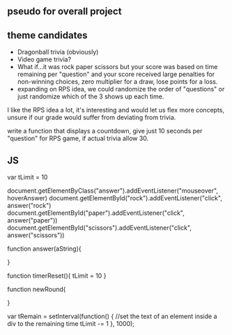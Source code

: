 ## pseudo for overall project

## theme candidates

- Dragonball trivia (obviously)
- Video game trivia?
- What if...it was rock paper scissors but your score was based on time remaining per "question" and your score received large penalties for non-winning choices, zero multiplier for a draw, lose points for a loss.
- expanding on RPS idea, we could randomize the order of "questions" or just randomize which of the 3 shows up each time.

I like the RPS idea a lot, it's interesting and would let us flex more concepts, unsure if our grade would suffer from deviating from trivia.

write a function that displays a countdown, give just 10 seconds per "question" for RPS game, if actual trivia allow 30.

## JS

var tLimit = 10

document.getElementByClass("answer").addEventListener("mouseover", hoverAnswer)
document.getElementById("rock").addEventListener("click", answer("rock")
document.getElementById("paper").addEventListener("click", answer("paper"))
document.getElementById("scissors").addEventListener("click", answer("scissors"))

function answer(aString){
  
}

function timerReset(){
  tLimit = 10
}

function newRound{

}

var tRemain = setInterval(function() {
  //set the text of an element inside a div to the remaining time
  tLimit -= 1
}, 1000);

